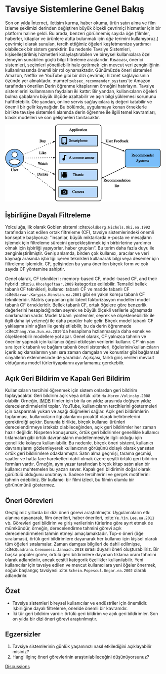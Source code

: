 # Tavsiye Sistemlerine Genel Bakış

Son on yılda İnternet, iletişim kurma, haber okuma, ürün satın alma ve film izleme şeklimizi derinden değiştiren büyük ölçekli çevrimiçi hizmetler için bir platform haline geldi. Bu arada, benzeri görülmemiş sayıda öğe (filmler, haberler, kitaplar ve ürünlere atıfta bulunmak için *öğe* terimini kullanıyoruz.) çevrimiçi olarak sunulan, tercih ettiğimiz öğeleri keşfetmemize yardımcı olabilecek bir sistem gerektirir. Bu nedenle Tavsiye Sistemleri, kişiselleştirilmiş hizmetleri kolaylaştırabilen ve bireysel kullanıcılara özel deneyim sunabilen güçlü bilgi filtreleme araçlarıdır. Kısacası, önerici sistemleri, seçimleri yönetilebilir hale getirmek için mevcut veri zenginliğinin kullanılmasında önemli bir rol oynamaktadır. Günümüzde öneri sistemleri Amazon, Netflix ve YouTube gibi bir dizi çevrimiçi hizmet sağlayıcısının özünde yer almaktadır. :numref:`subsec_recommender_systems`'te Amazon tarafından önerilen Derin öğrenme kitaplarının örneğini hatırlayın. Tavsiye sistemlerini kullanmanın faydaları iki kattır: Bir yandan, kullanıcıların öğeleri bulma çabalarını büyük ölçüde azaltabilir ve aşırı bilgi yüklemesi sorununu hafifletebilir. Öte yandan, online servis sağlayıcılara iş değeri katabilir ve önemli bir gelir kaynağıdır. Bu bölümde, uygulamaya konan örneklerle birlikte tavsiye sistemleri alanında derin öğrenme ile ilgili temel kavramları, klasik modelleri ve son gelişmeleri tanıtacaktır. 

![Illustration of the Recommendation Process](../img/rec-intro.svg)

## İşbirliğine Dayalı Filtreleme

Yolculuğa, ilk olarak Goblen sistemi :cite:`Goldberg.Nichols.Oki.ea.1992` tarafından icat edilen ortak filtreleme (CF), tavsiye sistemlerindeki önemli konseptle başlıyoruz: “insanlar, büyük miktarlarda e-posta ve mesajların işlemek için filtreleme sürecini gerçekleştirmek için birbirlerine yardımcı olmak için işbirliği yapıyorlar. haber grupları”. Bu terim daha fazla duyu ile zenginleştirilmiştir. Geniş anlamda, birden çok kullanıcı, aracılar ve veri kaynağı arasında işbirliği içeren teknikleri kullanarak bilgi veya desenler için filtreleme işlemidir. CF, gelişinden bu yana önerilen birçok form ve çok sayıda CF yöntemine sahiptir.   

Genel olarak, CF teknikleri : memory-based CF, model-based CF, and their hybrid :cite:`Su.Khoshgoftaar.2009` kategorize edilebilir. Temsilci bellek tabanlı CF teknikleri, kullanıcı tabanlı CF ve madde tabanlı CF :cite:`Sarwar.Karypis.Konstan.ea.2001` gibi en yakın komşu tabanlı CF teknikleridir. Matris çarpanları gibi latent faktorizasyon modelleri model tabanlı CF örnekleridir. Bellek tabanlı CF, ortak öğelere göre benzerlik değerlerini hesapladığından seyrek ve büyük ölçekli verilerle uğraşmada sınırlamaları vardır. Model tabanlı yöntemler, seyrek ve ölçeklenebilirlik ile ilgili daha iyi yeteneği ile daha popüler hale gelir. Birçok model tabanlı CF yaklaşımı sinir ağları ile genişletilebilir, bu da derin öğrenmede :cite:`Zhang.Yao.Sun.ea.2019`'da hesaplama hızlanmasıyla daha esnek ve ölçeklenebilir modellere yol açar. Genel olarak, CF yalnızca tahmin ve öneriler yapmak için kullanıcı öğesi etkileşim verilerini kullanır. CF'nin yanı sıra içerik tabanlı ve bağlam tabanlı öneri sistemleri, öğelerinin/kullanıcıların içerik açıklamalarının yanı sıra zaman damgaları ve konumlar gibi bağlamsal sinyallerin eklenmesinde de yararlıdır. Açıkçası, farklı giriş verileri mevcut olduğunda model türleri/yapılarını ayarlamamız gerekebilir. 

## Açık Geri Bildirim ve Kapalı Geri Bildirim

Kullanıcıların tercihini öğrenmek için sistem onlardan geri bildirim toplayacaktır. Geri bildirim açık veya örtük :cite:`Hu.Koren.Volinsky.2008` olabilir. Örneğin, [IMDB](https://www.imdb.com/) filmler için bir ila on yıldız arasında değişen yıldız derecelendirmelerini toplar. YouTube, kullanıcıların tercihlerini göstermeleri için başparmak yukarı ve aşağı düğmeleri sağlar. Açık geri bildirimlerin toplanması, kullanıcıların ilgi alanlarını proaktif olarak belirtmelerini gerektirdiği açıktır. Bununla birlikte, birçok kullanıcı ürünleri derecelendirmeye isteksiz olabileceğinden, açık geri bildirimler her zaman hazır değildir. Nispeten konuşursak, örtük geri bildirimler genellikle kullanıcı tıklamaları gibi örtük davranışların modellenmesiyle ilgili olduğu için genellikle kolayca kullanılabilir. Bu nedenle, birçok öneri sistemi, kullanıcı davranışlarını gözlemleyerek kullanıcının görüşünü dolaylı olarak yansıtan örtük geri bildirimlere odaklanmıştır. Satın alma geçmişi, tarama geçmişi, saatler ve hatta fare hareketleri dahil olmak üzere çeşitli örtülü geri bildirim formları vardır. Örneğin, aynı yazar tarafından birçok kitap satın alan bir kullanıcı muhtemelen bu yazarı sever. Kapalı geri bildirimin doğal olarak gürültülü olduğunu unutmayın. Sadece tercihlerini ve gerçek motiflerini tahmin edebiliriz. Bir kullanıcı bir filmi izledi, bu filmin olumlu bir görünümünü göstermez. 

## Öneri Görevleri

Geçtiğimiz yıllarda bir dizi öneri görevi araştırılmıştır. Uygulamaların etki alanına dayanarak, film önerileri, haber önerileri, :cite:`Ye.Yin.Lee.ea.2011` vb. Görevleri geri bildirim ve giriş verilerinin türlerine göre ayırt etmek de mümkündür, örneğin, derecelendirme tahmini görevi açık derecelendirmeleri tahmin etmeyi amaçlamaktadır. Top-$n$ öneri (öğe sıralaması), örtük geri bildirimlere dayanarak her kullanıcı için kişisel olarak tüm öğeleri sıralamalar. Zaman damgası bilgileri de dahil edilmişse, :cite:`Quadrana.Cremonesi.Jannach.2018` sırası duyarlı öneri oluşturabiliriz. Bir başka popüler görev, örtülü geri bildirimlere dayanan tıklama oranı tahmini olarak adlandırılır, ancak çeşitli kategorik özellikler kullanılabilir. Yeni kullanıcılar için tavsiye edilen ve mevcut kullanıcılara yeni öğeler önermek, soğuk başlangıç tavsiyesi :cite:`Schein.Popescul.Ungar.ea.2002` olarak adlandırılır. 

## Özet

* Tavsiye sistemleri bireysel kullanıcılar ve endüstriler için önemlidir. İşbirliğine dayalı filtreleme, öneride önemli bir kavramdır.
* İki tür geri bildirim vardır: örtülü geri bildirim ve açık geri bildirimler. Son on yılda bir dizi öneri görevi araştırılmıştır.

## Egzersizler

1. Tavsiye sistemlerinin günlük yaşamınızı nasıl etkilediğini açıklayabilir misiniz?
2. Hangi ilginç öneri görevlerinin araştırılabileceğini düşünüyorsunuz?

[Discussions](https://discuss.d2l.ai/t/398)
